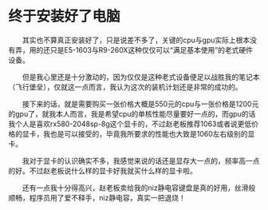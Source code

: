 # 终于安装好了电脑

&emsp;&emsp;其实也不算真正安装好了，只是说差不多了，关键的cpu与gpu实际上根本没有弄，用的还只是E5-1603与R9-260X这种仅仅可以“满足基本使用”的老式硬件设备。

&emsp;&emsp;但是我心里还是十分激动的，因为仅仅是这种老式设备便足以战胜我的笔记本（飞行堡垒），仅就这一点而言，我认为这次的装机计划还是非常的成功的。

&emsp;&emsp;接下来的话，就是需要购买一张价格大概是550元的cpu与一张价格是1200元的gpu了，就我本人而言，我是希望cpu的单核性能尽量要好一点的，而gpu的话我个人是喜欢rx580-2048sp-8g这个显卡的，不过赵老板推荐1063或者说更低价格的显卡，我也是可以接受的，毕竟我所要求的性能也大致是1060左右级别的显卡。

&emsp;&emsp;我对于显卡的认识确实不多，我感觉来说的话还是显存大一点的，频率高一点的好。不过赵老板说什么样的显卡好我就买什么样的显卡啦。

&emsp;&emsp;还有一点我十分得高兴，赵老板卖给我的niz静电容键盘是真的好用，丝滑般顺畅，程序员用了爱不释手，niz静电容，真实一把退烧！